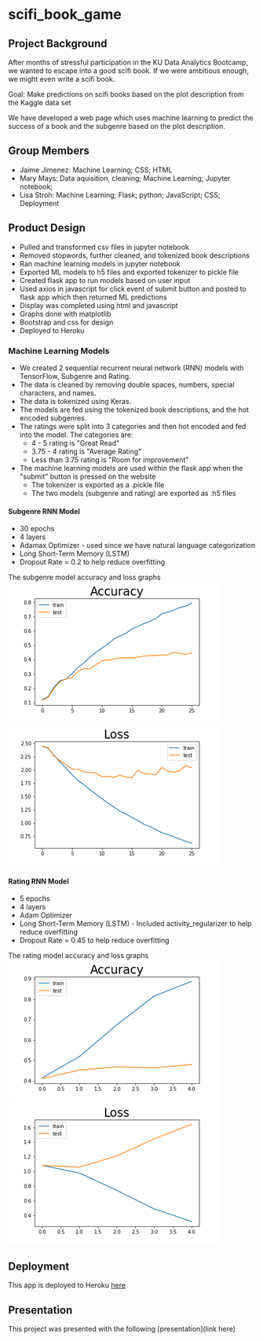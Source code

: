 # scifi_book_game
## Project Background
After months of stressful participation in the KU Data Analytics Bootcamp, we wanted to escape into a good scifi book. If we were ambitious enough, we might even write a scifi book.

Goal: Make predictions on scifi books based on the plot description from the Kaggle data set

We have developed a web page which uses machine learning to predict the success of a book and the subgenre based on the plot description.

## Group Members
- Jaime Jimenez: Machine Learning; CSS; HTML
- Mary Mays: Data aquisition, cleaning; Machine Learning; Jupyter notebook; 
- Lisa Stroh: Machine Learning; Flask; python; JavaScript; CSS; Deployment

## Product Design
- Pulled and transformed csv files in jupyter notebook
- Removed stopwords, further cleaned, and tokenized book descriptions
- Ran machine learning models in jupyter notebook
- Exported ML models to h5 files and exported tokenizer to pickle file
- Created flask app to run models based on user input 
- Used axios in javascript for click event of submit button and posted to flask app which then returned ML predictions
- Display was completed using html and javascript
- Graphs done with matplotlib
- Bootstrap and css for design
- Deployed to Heroku

### Machine Learning Models
- We created 2 sequential recurrent neural network (RNN) models with TensorFlow, Subgenre and Rating.
- The data is cleaned by removing double spaces, numbers, special characters, and names. 
- The data is tokenized using Keras. 
- The models are fed using the tokenized book descriptions, and the hot encoded subgenres. 
- The ratings were split into 3 categories and then hot encoded and fed into the model. The categories are: 
  - 4 - 5 rating is "Great Read" 
  - 3.75 - 4 rating is "Average Rating"
  - Less than 3.75 rating is "Room for improvement"
- The machine learning models are used within the flask app when the "submit" button is pressed on the website
  - The tokenizer is exported as a .pickle file
  - The two models (subgenre and rating) are exported as .h5 files

#### Subgenre RNN Model
- 30 epochs
- 4 layers
- Adamax Optimizer - used since we have natural language categorization
- Long Short-Term Memory (LSTM)
- Dropout Rate = 0.2 to help reduce overfitting

The subgenre model accuracy and loss graphs
![Subgenre Accuracy](/static/images/subgenre_model_acc.png)
![Subgenre Loss](/static/images/subgenre_model_loss.png)

#### Rating RNN Model
- 5 epochs
- 4 layers
- Adam Optimizer
- Long Short-Term Memory (LSTM) - Included activity_regularizer to help reduce overfitting
- Dropout Rate = 0.45 to help reduce overfitting

The rating model accuracy and loss graphs
![Rating Accuracy](/static/images/rating_model_acc.png)
![Rating Loss](/static/images/rating_model_loss.png)

## Deployment
This app is deployed to Heroku [here](https://scifybook.herokuapp.com/about)
## Presentation
This project was presented with the following [presentation](link here)

